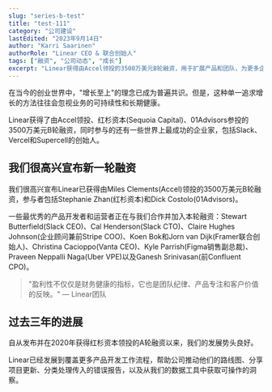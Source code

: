 ```yaml
---
slug: "series-b-test"
title: "test-111"
category: "公司建设"
lastEdited: "2023年9月14日"
author: "Karri Saarinen"
authorRole: "Linear CEO & 联合创始人"
tags: ["融资", "公司动态", "成长"]
excerpt: "Linear获得由Accel领投的3500万美元B轮融资，用于扩展产品和团队，为更多企业提供高效的项目管理工具。"
---
```


在当今的创业世界中，"增长至上"的理念已成为普遍共识。但是，这种单一追求增长的方法往往会忽视业务的可持续性和长期健康。

Linear获得了由Accel领投、红杉资本(Sequoia Capital)、01Advisors参投的3500万美元B轮融资，同时参与的还有一些世界上最成功的企业家，包括Slack、Vercel和Supercell的创始人。

## 我们很高兴宣布新一轮融资

我们很高兴宣布Linear已获得由Miles Clements(Accel)领投的3500万美元B轮融资，参与者包括Stephanie Zhan(红杉资本)和Dick Costolo(01Advisors)。

一些最优秀的产品开发者和运营者正在与我们合作并加入本轮融资：Stewart Butterfield(Slack CEO)、Cal Henderson(Slack CTO)、Claire Hughes Johnson(企业顾问兼前Stripe COO)、Koen Bok和Jorn van Dijk(Framer联合创始人)、Christina Cacioppo(Vanta CEO)、Kyle Parrish(Figma销售副总裁)、Praveen Neppalli Naga(Uber VPE)以及Ganesh Srinivasan(前Confluent CPO)。

> "盈利性不仅仅是财务健康的指标，它也是团队纪律、产品专注和客户价值的反映。"
> — Linear团队

## 过去三年的进展

自从发布并在2020年获得红杉资本领投的A轮融资以来，我们的发展势头良好。

Linear已经发展到覆盖更多产品开发工作流程，帮助公司推动他们的路线图、分享项目更新、分类处理传入的错误报告，以及从我们的数据工具中获取可操作的洞察。
